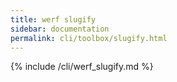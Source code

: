 ```yaml
---
title: werf slugify
sidebar: documentation
permalink: cli/toolbox/slugify.html
---
```


{% include /cli/werf_slugify.md %}
